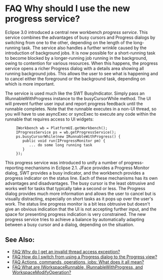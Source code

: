 

FAQ Why should I use the new progress service?
==============================================

Eclipse 3.0 introduced a central new workbench _progress service_. This service combines the advantages of busy cursors and Progress dialogs by switching from one to the other, depending on the length of the long-running task. The service also handles a further wrinkle caused by the introduction of background jobs. It is now possible for a short-running task to become blocked by a longer-running job running in the background, owing to contention for various resources. When this happens, the progress service opens a richer Progress dialog with a details area showing all running background jobs. This allows the user to see what is happening and to cancel either the foreground or the background task, depending on which is more important.

The service is used much like the SWT BusyIndicator. Simply pass an IRunnableWithProgress instance to the busyCursorWhile method. The UI will prevent further user input and report progress feedback until the runnable completes. Note that the runnable executes in a non-UI thread, so you will have to use asyncExec or syncExec to execute any code within the runnable that requires access to UI widgets:

         IWorkbench wb = PlatformUI.getWorkbench();
         IProgressService ps = wb.getProgressService();
         ps.busyCursorWhile(new IRunnableWithProgress() {
            public void run(IProgressMonitor pm) {
               ... do some long running task
            }
         });

This progress service was introduced to unify a number of progress-reporting mechanisms in Eclipse 2.1. JFace provides a Progress Monitor dialog, SWT provides a busy indicator, and the workbench provides a progress indicator on the status line. Each of these mechanisms has its own advantages and disadvantages. The busy cursor is the least obtrusive and works well for tasks that typically take a second or less. The Progress dialog provides much more information and allows the user to cancel but is visually distracting, especially on short tasks as it pops up over the user's work. The status line progress monitor is a bit less obtrusive but doesn't give an obvious indication that the UI is not accepting further input, and the space for presenting progress indication is very constrained. The new progress service tries to achieve a balance by automatically adapting between a busy cursor and a dialog, depending on the situation.

See Also:
---------

*   [FAQ Why do I get an invalid thread access exception?](./FAQ_Why_do_I_get_an_invalid_thread_access_exception.md "FAQ Why do I get an invalid thread access exception?")
*   [FAQ How do I switch from using a Progress dialog to the Progress view?](./FAQ_How_do_I_switch_from_using_a_Progress_dialog_to_the_Progress_view.md "FAQ How do I switch from using a Progress dialog to the Progress view?")
*   [FAQ Actions, commands, operations, jobs: What does it all mean?](./FAQ_Actions_commands_operations_jobs_What_does_it_all_mean.md "FAQ Actions, commands, operations, jobs: What does it all mean?")
*   [FAQ What are IWorkspaceRunnable, IRunnableWithProgress, and WorkspaceModifyOperation?](./FAQ_What_are_IWorkspaceRunnable_IRunnableWithProgress_and_WorkspaceModifyOperation "FAQ What are IWorkspaceRunnable, IRunnableWithProgress, and WorkspaceModifyOperation?")

